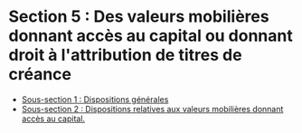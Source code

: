 # Section 5 : Des valeurs mobilières donnant accès au capital ou donnant droit à l'attribution de titres de créance

- [Sous-section 1 : Dispositions générales](sous-section-1)
- [Sous-section 2 : Dispositions relatives aux valeurs mobilières donnant accès au capital.](sous-section-2)
